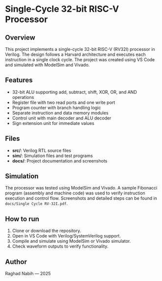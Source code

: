 # Single-Cycle 32-bit RISC-V Processor

## Overview

This project implements a single-cycle 32-bit RISC-V (RV32I) processor in Verilog. The design follows a Harvard architecture and executes each instruction in a single clock cycle. The project was created using VS Code and simulated with ModelSim and Vivado.

## Features

- 32-bit ALU supporting add, subtract, shift, XOR, OR, and AND operations
- Register file with two read ports and one write port
- Program counter with branch handling logic
- Separate instruction and data memory modules
- Control unit with main decoder and ALU decoder
- Sign extension unit for immediate values

## Files

- **src/**: Verilog RTL source files
- **sim/**: Simulation files and test programs
- **docs/**: Project documentation and screenshots

## Simulation

The processor was tested using ModelSim and Vivado. A sample Fibonacci program (assembly and machine code) was used to verify instruction execution and control flow. Screenshots and detailed steps can be found in `docs/Single Cycle RV-32I.pdf`.

## How to run

1. Clone or download the repository.
2. Open in VS Code with Verilog/SystemVerilog support.
3. Compile and simulate using ModelSim or Vivado simulator.
4. Check waveform outputs to verify functionality.

## Author

Raghad Nabih — 2025
